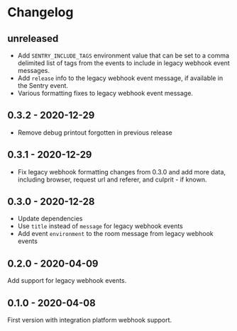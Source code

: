 # Changelog

## unreleased

* Add `SENTRY_INCLUDE_TAGS` environment value that can be set to a comma delimited
  list of tags from the events to include in legacy webhook event messages.
* Add `release` info to the legacy webhook event message, if available in the Sentry event.
* Various formatting fixes to legacy webhook event message.

## 0.3.2 - 2020-12-29

* Remove debug printout forgotten in previous release

## 0.3.1 - 2020-12-29

* Fix legacy webhook formatting changes from 0.3.0 and add more data,
  including browser, request url and referer, and culprit - if known.

## 0.3.0 - 2020-12-28

* Update dependencies
* Use `title` instead of `message` for legacy webhook events
* Add event `environment` to the room message from legacy webhook events

## 0.2.0 - 2020-04-09

Add support for legacy webhook events.

## 0.1.0 - 2020-04-08

First version with integration platform webhook support.
